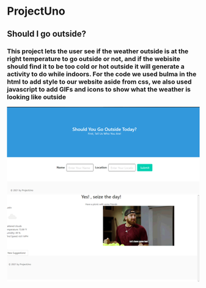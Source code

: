 # ProjectUno
## **Should I go outside?**
### This project lets the user see if the weather outside is at the right temperature  to go outside or not, and if the webisite should find it to be too cold or hot outside it will generate a activity to do while indoors. For the code we used bulma in the html to add style to our website aside from css, we also used javascript to add GIFs and icons to show what the weather is looking like outside
![screenshot](./assets/images/Site2.0.png)
![screenshot](./assets/images/site.png)
